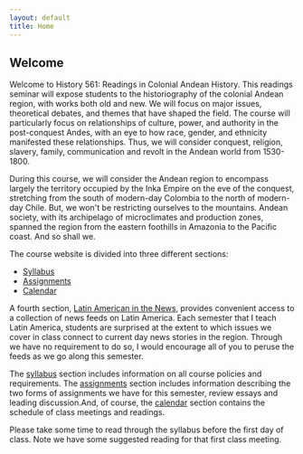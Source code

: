```yaml
---
layout: default
title: Home
---
```


## Welcome

Welcome to History 561: Readings in Colonial Andean History. This readings seminar will expose students to the historiography of the colonial Andean region, with works both old and new. We will focus on major issues, theoretical debates, and themes that have shaped the field. The course will particularly focus on relationships of culture, power, and authority in the post-conquest Andes, with an eye to how race, gender, and ethnicity manifested these relationships. Thus, we will consider conquest, religion, slavery, family, communication and revolt in the Andean world from 1530-1800.

During this course, we will consider the Andean region to encompass largely the territory occupied by the Inka Empire on the eve of the conquest, stretching from the south of modern-day Colombia to the north of modern-day Chile. But, we won't be restricting ourselves to the mountains. Andean society, with its archipelago of microclimates and production zones, spanned the region from the eastern foothills in Amazonia to the Pacific coast. And so shall we.  

The course website is divided into three different sections:

<div class="maruku_toc">

<ul>
<li><a href="/info/syllabus">Syllabus</a></li>
<li><a href="/info/assignments">Assignments</a></li>
<li><a href="/info/calendar">Calendar</a></li>
</ul>

</div>

A fourth section, [Latin American in the News](/info/news), provides convenient access to a collection of news feeds on Latin America. Each semester that I teach Latin America, students are surprised at the extent to which issues we cover in class connect to current day news stories in the region. Through we have no requirement to do so, I would encourage all of you to peruse the feeds as we go along this semester. 

The [syllabus](/info/syllabus) section includes information on all course policies and requirements. The [assignments](/info/assignments) section includes information describing the two forms of assignments we have for this semester, review essays and leading discussion.And, of course, the [calendar](/info/calendar) section contains the schedule of class meetings and readings.  

Please take some time to read through the syllabus before the first day of class. Note we have some suggested reading for that first class meeting. 
